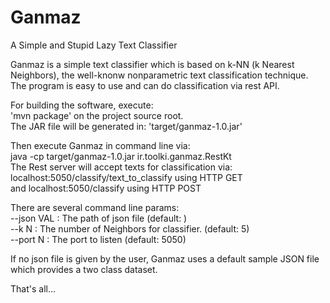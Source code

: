 # Ganmaz
A Simple and Stupid Lazy Text Classifier

Ganmaz is a simple text classifier which is based on k-NN (k Nearest Neighbors), the well-knonw 
nonparametric text classification technique.
The program is easy to use and can do classification via rest API.

For building the software, execute:<br>
'mvn package' on the project source root.<br>
The JAR file will be generated in: 'target/ganmaz-1.0.jar'

Then execute Ganmaz in command line via:<br>
java -cp  target/ganmaz-1.0.jar ir.toolki.ganmaz.RestKt<br>
The Rest server will accept texts for classification via:<br>
localhost:5050/classify/text_to_classify using HTTP GET<br>
and localhost:5050/classify using HTTP POST<br>

There are several command line params:<br>
 --json VAL : The path of json file (default: )<br>
 --k N      : The number of Neighbors for classifier. (default: 5)<br>
 --port N   : The port to listen (default: 5050)<br>
 
 If no json file is given by the user, Ganmaz uses a default sample JSON file which provides a two
  class dataset.
  
  That's all...

